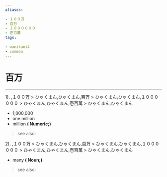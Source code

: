 ```yaml
---
aliases:
    
- １００万
- 百万
- １００００００
- 壱百萬
tags:
    
- wanikani4
- common
---
```


# 百万
---
1).
,１００万 > ひゃくまん,ひゃくまん,百万 > ひゃくまん,ひゃくまん,１００００００ > ひゃくまん,ひゃくまん,壱百萬 > ひゃくまん,ひゃくまん

- 1,000,000
- one million
- million
**( Numeric;)**
> see also: 
            
2).
,１００万 > ひゃくまん,ひゃくまん,百万 > ひゃくまん,ひゃくまん,１００００００ > ひゃくまん,ひゃくまん,壱百萬 > ひゃくまん,ひゃくまん

- many
**( Noun;)**
> see also: 
            
